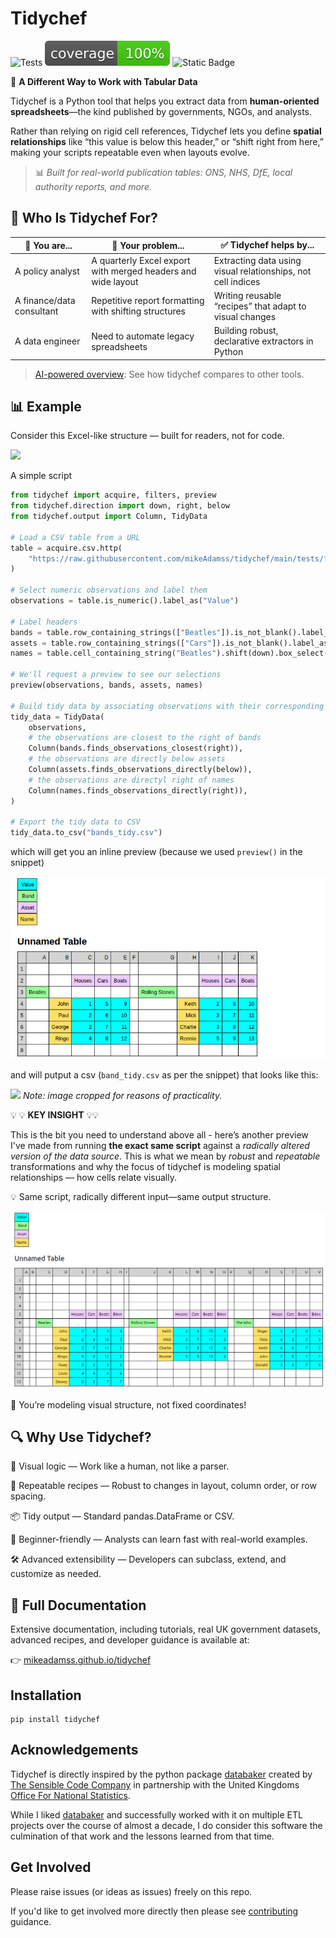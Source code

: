 # Tidychef

![Tests](https://github.com/mikeAdamss/tidychef/actions/workflows/ci.yml/badge.svg)
![100% Test Coverage](./jupyterbook/images/coverage-100.svg)
![Static Badge](https://img.shields.io/badge/python-3.9%20%7C%203.10%20%7C%203.11%20%7C%203.12-blue)

🧠 **A Different Way to Work with Tabular Data**

Tidychef is a Python tool that helps you extract data from **human-oriented spreadsheets**—the kind published by governments, NGOs, and analysts.

Rather than relying on rigid cell references, Tidychef lets you define **spatial relationships** like “this value is below this header,” or “shift right from here,” making your scripts repeatable even when layouts evolve.

> 📊 _Built for real-world publication tables: ONS, NHS, DfE, local authority reports, and more._


## 👥 Who Is Tidychef For?


| 👤 You are...             | 🧩 Your problem...                                           | ✅ Tidychef helps by...                                       |
| ------------------------- | ------------------------------------------------------------ | ------------------------------------------------------------ |
| A policy analyst          | A quarterly Excel export with merged headers and wide layout | Extracting data using visual relationships, not cell indices |
| A finance/data consultant | Repetitive report formatting with shifting structures        | Writing reusable “recipes” that adapt to visual changes      |
| A data engineer           | Need to automate legacy spreadsheets                         | Building robust, declarative extractors in Python            |

> [AI-powered overview](https://mikeadamss.github.io/tidychef/ai-overview): See how tidychef compares to other tools.


## 📊 Example

Consider this Excel-like structure — built for readers, not for code.

![](https://mikeadamss.github.io/tidychef/_images/bands-before.png)

A simple script

```python
from tidychef import acquire, filters, preview
from tidychef.direction import down, right, below
from tidychef.output import Column, TidyData

# Load a CSV table from a URL
table = acquire.csv.http(
    "https://raw.githubusercontent.com/mikeAdamss/tidychef/main/tests/fixtures/csv/bands-wide.csv"
)

# Select numeric observations and label them
observations = table.is_numeric().label_as("Value")

# Label headers
bands = table.row_containing_strings(["Beatles"]).is_not_blank().label_as("Band")
assets = table.row_containing_strings(["Cars"]).is_not_blank().label_as("Asset")
names = table.cell_containing_string("Beatles").shift(down).box_select().is_not_numeric().label_as("Name")

# We'll request a preview to see our selections
preview(observations, bands, assets, names)

# Build tidy data by associating observations with their corresponding headers
tidy_data = TidyData(
    observations,
    # the observations are closest to the right of bands
    Column(bands.finds_observations_closest(right)),
    # the observations are directly below assets
    Column(assets.finds_observations_directly(below)),
    # the observations are directyl right of names
    Column(names.finds_observations_directly(right)),
)

# Export the tidy data to CSV
tidy_data.to_csv("bands_tidy.csv")
```

which will get you an inline preview (because we used `preview()` in the snippet)

![preview](./docs/preview1.png)

and will putput a csv (`band_tidy.csv` as per the snippet) that looks like this:

![](https://mikeadamss.github.io/tidychef/_images/bands-after.png)
_Note: image cropped for reasons of practicality._


💡 💡 **KEY INSIGHT** 💡💡

This is the bit you need to understand above all - here’s another preview I've made from running **the exact same script** against a _radically altered version of the data source_. This is what we mean by _robust_ and _repeatable_ transformations and why the focus of tidychef is modeling spatial relationships — how cells relate visually.

💡 Same script, radically different input—same output structure.

![preview](./docs/preview2.png)

📌 You’re modeling visual structure, not fixed coordinates!


## 🔍 Why Use Tidychef?

🧠 Visual logic — Work like a human, not like a parser.

🔁 Repeatable recipes — Robust to changes in layout, column order, or row spacing.

📦 Tidy output — Standard pandas.DataFrame or CSV.

🤝 Beginner-friendly — Analysts can learn fast with real-world examples.

🛠️ Advanced extensibility — Developers can subclass, extend, and customize as needed.


## 📘 Full Documentation

Extensive documentation, including tutorials, real UK government datasets, advanced recipes, and developer guidance is available at:

👉 [mikeadamss.github.io/tidychef](https://mikeadamss.github.io/tidychef/intro.html)


## Installation

```
pip install tidychef
```

## Acknowledgements

Tidychef is directly inspired by the python package [databaker](https://github.com/sensiblecodeio/databaker) created by [The Sensible Code Company](https://sensiblecode.io/) in partnership with the United Kingdoms [Office For National Statistics](https://www.ons.gov.uk/).

While I liked [databaker](https://github.com/sensiblecodeio/databaker) and successfully worked with it on multiple ETL projects over the course of almost a decade, I do consider this software the culmination of that work and the lessons learned from that time.

## Get Involved

Please raise issues (or ideas as issues) freely on this repo.

If you'd like to get involved more directly then please see [contributing](./docs/CONTRIBUTING.md) guidance.
